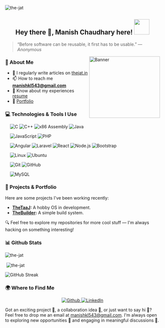 <!-- Profile Views Addins -->
<img src="https://komarev.com/ghpvc/?username=the-jat&label=Profile%20views&color=0e75b6&style=flat" alt="the-jat"/>
<h2 align="center">
    <!-- <img src="https://emojis.slackmojis.com/emojis/images/1531849430/4246/blob-sunglasses.gif?1531849430" width="30"/> -->
    Hey there 👋, Manish Chaudhary here!
    <img src="https://media.giphy.com/media/12oufCB0MyZ1Go/giphy.gif" width="50">
</h2>

> “Before software can be reusable, it first has to be usable.” — *Anonymous*
<!--
> "If you’re not embarrassed by the first version of your product, you’ve launched too late." - *Reid Hoffman (LinkedIn founder)*
-->
<!--
<p align="center">
    <em>
        <strong>Software Developer</strong>
         <img src="https://media.giphy.com/media/WUlplcMpOCEmTGBtBW/giphy.gif" width="30">
    </em>
</p>
-->
<!-- Binary gif -->
<img align='right' src="https://media.giphy.com/media/v1.Y2lkPTc5MGI3NjExZWJ2Z3NoeHluNGxmZnk2dzRqeGVhYTJpczhiOHAwcGFsaTM2aDFvOCZlcD12MV9pbnRlcm5hbF9naWZfYnlfaWQmY3Q9dHM/ksE9feSa2b4V2GYwY4/giphy.gif" width="230" height="200" alt="Banner">

### 💫 About Me
<!--
- 🔭 I’m currently working on [TheTaaJ](https://github.com/The-Jat/TheTaaJ)
- 🌱 I’m currently learning **OS Development && Low Level Development**
-->
- 📝 I regularly write articles on [thejat.in](https://www.thejat.in)
- 📫 How to reach me **manishkl543@gmail.com**
- 📄 Know about my experiences [resume](https://resume.thejat.in)
- 💼 [Portfolio](https://the-jat.github.io/portfolio/)

<!--
- ⚡ Fun fact **I am from Haryana**📍
-->

### 💻 Technologies & Tools I Use

&nbsp;&nbsp;&nbsp;&nbsp;![C](https://img.shields.io/badge/c-%2300599C.svg?style=flat-square&logo=c&logoColor=white)
![C++](https://img.shields.io/badge/c++-%2300599C.svg?style=flat-square&logo=c%2B%2B&logoColor=white)
![x86 Assembly](https://img.shields.io/badge/x86_Assembly-363636.svg?style=flat-square&logo=code&logoColor=white)
![Java](https://img.shields.io/badge/Java-007396?style=flat-square&logo=java&logoColor=white)

&nbsp;&nbsp;&nbsp;&nbsp;![JavaScript](https://img.shields.io/badge/javascript-%23323330.svg?style=flat-square&logo=javascript&logoColor=%23F7DF1E)
![PHP](https://img.shields.io/badge/php-%23777BB4.svg?style=flat-square&logo=php&logoColor=white)

&nbsp;&nbsp;&nbsp;&nbsp;![Angular](https://img.shields.io/badge/angular-%23DD0031.svg?style=flat-square&logo=angular&logoColor=white)
![Laravel](https://img.shields.io/badge/laravel-%23FF2D20.svg?style=flat-square&logo=laravel&logoColor=white)
![React](https://img.shields.io/badge/React-20232A?style=flat-square&logo=react&logoColor=61DAFB)
![Node.js](https://img.shields.io/badge/Node.js-339933?style=flat-square&logo=node-dot-js&logoColor=white)
![Bootstrap](https://img.shields.io/badge/bootstrap-%238511FA.svg?style=flat-square&logo=bootstrap&logoColor=white)

&nbsp;&nbsp;&nbsp;&nbsp;![Linux](https://img.shields.io/badge/Linux-FCC624?style=flat-square&logo=linux&logoColor=black)
![Ubuntu](https://img.shields.io/badge/Ubuntu-E95420?style=flat-square&logo=ubuntu&logoColor=white)

&nbsp;&nbsp;&nbsp;&nbsp;![Git](https://img.shields.io/badge/git-%23F05033.svg?style=flat-square&logo=git&logoColor=white)
![GitHub](https://img.shields.io/badge/GitHub-181717?style=flat-square&logo=github&logoColor=white)

&nbsp;&nbsp;&nbsp;&nbsp;![MySQL](https://img.shields.io/badge/mysql-%2300f.svg?style=flat-square&logo=mysql&logoColor=white)

<!--
### <img src="https://media.giphy.com/media/VgCDAzcKvsR6OM0uWg/giphy.gif" width="50"> Mine Introduction to the C++ Compiler...  

```c++
#include <iostream>
#include <vector>

using namespace std;

class ManishChaudhary {
public:
    string name = "Manish Chaudhary";
    vector<string> code = {"C", "C++", "Assembly", "PHP", "Javascript"};
    vector<string> askMeAbout = {"OS-Dev", "Web-Dev"};
    vector<string> frameworks = {"Angular", "Laravel"};
    string currentFocus = "On OS Development";
    string funFact = "I am from Haryana (IN)!";

    void printInfo() {
        cout << "Name: "   << name << endl;
        cout << "Code: ";
        printVector(code);
        cout << "Ask Me About: ";
        printVector(askMeAbout);
        cout << "Frameworks: ";
        printVector(frameworks);
        cout << "Current Focus: " << currentFocus << endl;
        cout << "Fun Fact: " << funFact << endl;
    }

private:
    template<typename T>
    void printVector(const vector<T>& vec) {
        for (const auto& item : vec) {
            cout << item << " ";
        }
        cout << endl;
    }

};

int main() {
    ManishChaudhary manish;
    manish.printInfo();
    return 0;
}
// Output
Name: Manish Chaudhary
Code: C C++ Assembly PHP Javascript 
Ask Me About: OS-Dev Web-Dev 
Frameworks: Angular Laravel 
Current Focus: On OS Development
Fun Fact: I am from Haryana (IN)!
```
-->

### 🚀 Projects & Portfolio

Here are some projects I've been working recently:

- **[TheTaaJ](https://github.com/TheJaat/TheTaaJ):** A hobby OS in development.
- **[TheBuilder](https://github.com/TheJaat/TheBuilder):** A simple build system.


🔍 Feel free to explore my repositories for more cool stuff — I'm always hacking on something interesting!

### 📊 Github Stats
<p><img align="center" src="https://github-readme-stats.vercel.app/api/top-langs?username=the-jat&show_icons=true&locale=en&layout=compact" alt="the-jat" /></p>

<p>&nbsp;<img align="center" src="https://github-readme-stats.vercel.app/api?username=the-jat&show_icons=true&locale=en" alt="the-jat" /></p>


<img src="https://github-readme-streak-stats.herokuapp.com?user=the-jat&timestamp=NOW" alt="GitHub Streak" />

### 🌍 Where to Find Me
<p align="center">
  <a href="https://github.com/The-Jat" target="_blank" rel="noopener noreferrer">
    <img alt="Github" src="https://img.shields.io/badge/GitHub-%2312100E.svg?&style=for-the-badge&logo=Github&logoColor=white" />
  </a>
  <a href="https://www.linkedin.com/in/manish-chaudhary-46a845139" target="_blank" rel="noopener noreferrer">
    <img alt="LinkedIn" src="https://img.shields.io/badge/linkedin-%230077B5.svg?&style=for-the-badge&logo=linkedin&logoColor=white" />
  </a>
</p>

Got an exciting project 🚀, a collaboration idea 🤝, or just want to say hi 👋? Feel free to drop me an email at [manishkl543@gmail.com](mailto:manishkl543@gmail.com). I'm always open to exploring new opportunities 🌟 and engaging in meaningful discussions 💬.
